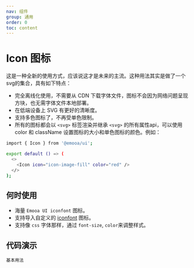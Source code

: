 ```yaml
---
nav: 组件
group: 通用
order: 0
toc: content
---
```


# Icon 图标

这是一种全新的使用方式，应该说这才是未来的主流。这种用法其实是做了一个svg的集合，具有如下特点：

- 完全离线化使用，不需要从 CDN 下载字体文件，图标不会因为网络问题呈现方块，也无需字体文件本地部署。
- 在低端设备上 SVG 有更好的清晰度。
- 支持多色图标了，不再受单色限制。
- 所有的图标都会以 `<svg>` 标签渲染并继承 `<svg>` 的所有属性api，可以使用 color 和 className 设置图标的大小和单色图标的颜色。例如：

```bash
import { Icon } from '@emooa/ui';

export default () => (
  <>
    <Icon icon="icon-image-fill" color="red" />
  </>
);

```



## 何时使用

- 海量 `Emooa UI iconfont` 图标。  
- 支持导入自定义的 [iconfont](https://www.iconfont.cn/) 图标。  
- 支持像 `css` 字体那样，通过 `font-size`, `color`来调整样式。  




## 代码演示

<code src="../../packages/ui/examples/icon/basic.tsx">基本用法</code>
